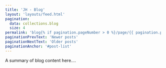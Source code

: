 ```yaml
---
title: 'JH - Blog'
layout: 'layouts/feed.html'
pagination:
  data: collections.blog
  size: 4
permalink: 'blog{% if pagination.pageNumber > 0 %}/page/{{ pagination.pageNumber }}{% endif %}/index.html'
paginationPrevText: 'Newer posts'
paginationNextText: 'Older posts'
paginationAnchor: '#post-list'
---
```

A summary of blog content here....